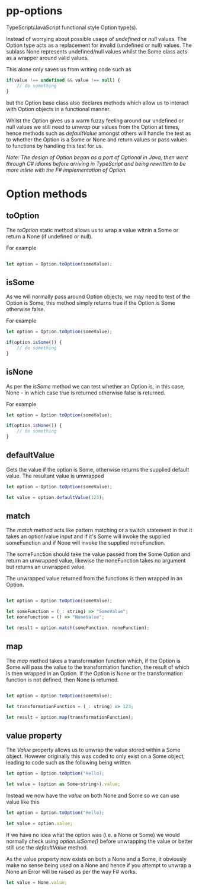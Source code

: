 # pp-options
TypeScript/JavaScript functional style Option type(s). 

Instead of worrying about possible usage of _undefined_ or _null_ values. The Option type acts as a replacement for invalid (undefined or null) values. The sublass None represents undefined/null values whilst the Some class acts as a wrapper around valid values. 

This alone only saves us from writing code such as

```javascript
if(value !== undefined && value !== null) {
    // do something
}
```

but the Option base class also declares methods which allow us to interact with Option objects in a functional manner.

Whilst the Option gives us a warm fuzzy feeling around our undefined or null values we still need to _unwrap_ our values from the Option at times, hence methods such as _defaultValue_ amongst others will handle the test as to whether the Option is a Some or None and return values or pass values to functions by handling this test for us.

_Note: The design of Option began as a port of Optional in Java, then went through C# idioms before arriving in TypeScript and being rewritten to be more inline with the F# implementation of Option._

# Option methods

## toOption

The _toOption_ static method allows us to wrap a value witnin a Some or return a None (if undefined or null).

For example

```javascript

let option = Option.toOption(someValue);
```

## isSome

As we will normally pass around Option objects, we may need to test of the Option is Some, this method simply returns true if the Option is Some otherwise false.

For example

```javascript
let option = Option.toOption(someValue);

if(option.isSome()) {
    // do something
}
```

## isNone

As per the _isSome_ method we can test whether an Option is, in this case, None - in which case true is returned otherwise false is returned.

For example

```javascript
let option = Option.toOption(someValue);

if(option.isNone()) {
    // do something
}
```

## defaultValue

Gets the value if the option is Some, otherwise returns the supplied default value. The resultant value is unwrapped

```javascript
let option = Option.toOption(someValue);

let value = option.defaultValue(123);
```

## match

The _match_ method acts like pattern matching or a switch statement in that it takes an option/value
input and if it's Some will invoke the supplied someFunction and if None will invoke the supplied noneFunction. 

The someFunction should take the value passed from the Some Option and return an unwrapped value, likewise the noneFunction takes no argument but returns an unwrapped value.

The unwrapped value returned from the functions is then wrapped in an Option.

```javascript

let option = Option.toOption(someValue);

let someFunction = (_: string) => "SomeValue";
let noneFunction = () => "NoneValue";

let result = option.match(someFunction, noneFunction);
```

## map

The _map_ method takes a transformation function which, if the Option is Some will pass the value to the transformation function, the result of which is then wrapped in an Option. If the Option is None or the transformation function is not defined, then None is returned.

```javascript

let option = Option.toOption(someValue);

let transformationFunction = (_: string) => 123;

let result = option.map(transformationFunction);
```

## value property

The _Value_ property allows us to unwrap the value stored within a Some object. However originally this was coded to only exist on a Some object, leading to code such as the following being written

```javascript
let option = Option.toOption("Hello);

let value = (option as Some<string>).value;
```

Instead we now have the _value_ on both None and Some so we can use value like this

```javascript
let option = Option.toOption("Hello);

let value = option.value;
```

If we have no idea what the option was (i.e. a None or Some) we would normally check using _option.isSome()_ before unwrapping the value or better still use the _defaultValue_ method.

As the value property now exists on both a None and a Some, it obviously make no sense being used on a None and hence if you attempt to unwrap a None an Error will be raised as per the way F# works. 

```javascript
let value = None.value;
```
